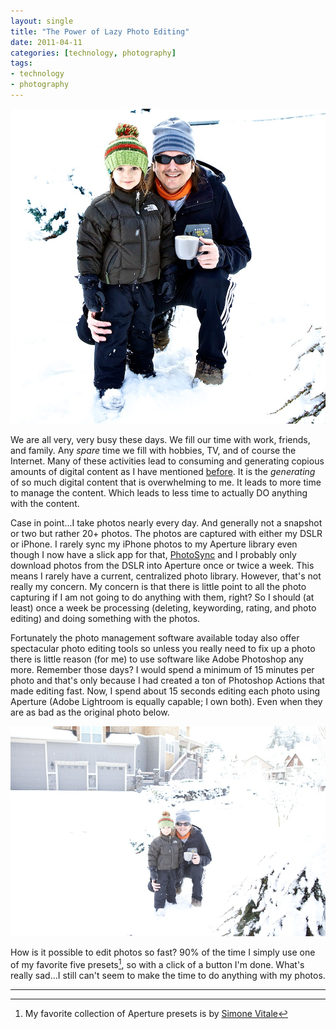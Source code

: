 ```yaml
---
layout: single
title: "The Power of Lazy Photo Editing"
date: 2011-04-11
categories: [technology, photography]
tags:
- technology
- photography
---
```


![Brandon Bohling with his son Bryce](/uploads/2011/04/IMG_1438-edit.jpg)

We are all very, very busy these days. We fill our time with work, friends, and family. Any *spare* time we fill with hobbies, TV, and of course the Internet. Many of these activities lead to consuming and generating copious amounts of digital content as I have mentioned [before][revolution]. It is the _generating_ of so much digital content that is overwhelming to me. It leads to more time to manage the content. Which leads to less time to actually DO anything with the content. 

Case in point...I take photos nearly every day. And generally not a snapshot or two but rather 20+ photos. The photos are captured with either my DSLR or iPhone. I rarely sync my iPhone photos to my Aperture library even though I now have a slick app for that, [PhotoSync][] and I probably only download photos from the DSLR into Aperture once or twice a week. This means I rarely have a current, centralized photo library. However, that's not really my concern. My concern is that there is little point to all the photo capturing if I am not going to do anything with them, right? So I should (at least) once a week be processing (deleting, keywording, rating, and photo editing) and doing something with the photos. 

Fortunately the photo management software available today also offer spectacular photo editing tools so unless you really need to fix up a photo there is little reason (for me) to use software like Adobe Photoshop any more. Remember those days? I would spend a minimum of 15 minutes per photo and that's only because I had created a ton of Photoshop Actions that made editing fast. Now, I spend about 15 seconds editing each photo using Aperture (Adobe Lightroom is equally capable; I own both). Even when they are as bad as the original photo below.

![Brandon Bohling with his son Bryce - original](/uploads/2011/04/IMG_1438-org.jpg "Original photo")

How is it possible to edit photos so fast? 90% of the time I simply use one of my favorite five presets[^fn-1], so with a click of a button I'm done. What's really sad...I still can't seem to make the time to do anything with my photos.

---

[^fn-1]: My favorite collection of Aperture presets is by [Simone Vitale][simone]

[revolution]: /2011/03/Text-File-Revolution/ "Text File Revolution by Brandon Bohling"
[PhotoSync]: http://www.photosync-app.com/ "PhotoSync - wirelessly transfer photos and videos"
[Simone]: http://brndn.me/simone "Simone Vitale - Aperture Presets"